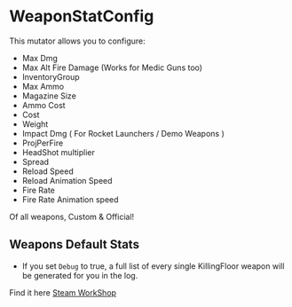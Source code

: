 # WeaponStatConfig

This mutator allows you to configure:

- Max Dmg
- Max Alt Fire Damage (Works for Medic Guns too)
- InventoryGroup
- Max Ammo
- Magazine Size
- Ammo Cost
- Cost
- Weight
- Impact Dmg ( For Rocket Launchers / Demo Weapons )
- ProjPerFire
- HeadShot multiplier
- Spread
- Reload Speed
- Reload Animation Speed
- Fire Rate
- Fire Rate Animation speed

Of all weapons, Custom & Official!

## Weapons Default Stats

- If you set `Debug` to true, a full list of every single KillingFloor weapon will be generated for you in the log.

Find it here [Steam WorkShop](https://steamcommunity.com/id/Vel-San/myworkshopfiles/)